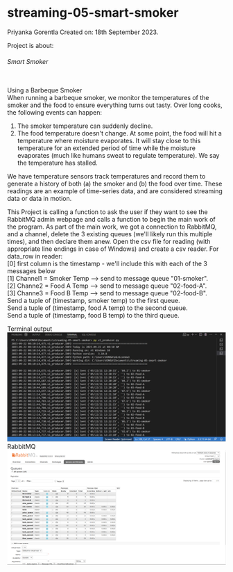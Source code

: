 # streaming-05-smart-smoker

Priyanka Gorentla
Created on: 18th September 2023.

Project is about: </br>
<h6> Smart Smoker </h6></br>
Using a Barbeque Smoker </br>
When running a barbeque smoker, we monitor the temperatures of the smoker and the food to ensure everything turns out tasty. Over long cooks, the following events can happen:</br>

1. The smoker temperature can suddenly decline. </br>
2. The food temperature doesn't change. At some point, the food will hit a temperature where moisture evaporates. It will stay close to this temperature for an extended period of time while the moisture evaporates (much like humans sweat to regulate temperature). We say the temperature has stalled. </br>

We have temperature sensors track temperatures and record them to generate a history of both (a) the smoker and (b) the food over time. These readings are an example of time-series data, and are considered streaming data or data in motion.</br>

This Project is calling a function to ask the user if they want to see the RabbitMQ admin webpage and calls a function to begin the main work of the program. As part of the main work, we got a connection to RabbitMQ, and a channel, delete the 3 existing queues (we'll likely run this multiple times), and then declare them anew. Open the csv file for reading (with appropriate line endings in case of Windows) and create a csv reader.
For data_row in reader: </br>
[0] first column is the timestamp - we'll include this with each of the 3 messages below </br>
[1] Channel1 = Smoker Temp --> send to message queue "01-smoker". </br>
[2] Channe2 = Food A Temp --> send to message queue "02-food-A". </br>
[3] Channe3 = Food B Temp --> send to message queue "02-food-B". </br>
Send a tuple of (timestamp, smoker temp) to the first queue. </br>
Send a tuple of (timestamp, food A temp) to the second queue. </br>
Send a tuple of (timestamp, food B temp) to the third queue. </br>

Terminal output </br>
![Alt text](image.png)
</br>
RabbitMQ </br>
![Alt text](image-1.png)

